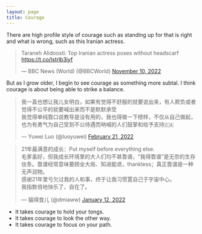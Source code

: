 ```yaml
---
layout: page
title: Courage
---
```


There are high profile style of courage such as standing up for that is right and what is wrong, such as this Iranian actress.
<blockquote class="twitter-tweet"><p lang="en" dir="ltr">Taraneh Alidoosti: Top Iranian actress poses without headscarf <a href="https://t.co/lstrlb3iyf">https://t.co/lstrlb3iyf</a></p>&mdash; BBC News (World) (@BBCWorld) <a href="https://twitter.com/BBCWorld/status/1590507845963087872?ref_src=twsrc%5Etfw">November 10, 2022</a></blockquote> <script async src="https://platform.twitter.com/widgets.js" charset="utf-8"></script> 

But as I grow older, I begin to see courage as something more subtal. I think courage is about being able to strike a balance.

<blockquote class="twitter-tweet"><p lang="zh" dir="ltr">我一直也想让我儿女明白，如果有觉得不舒服的就要说出来，有人欺负或者觉得不公平的就要喊出来而不是默默承受<br>我觉得单纯靠口说教导是没有用的，我也得做一下榜样，不仅从自己做起，也为有勇气为自己受到不公待遇而呐喊的人们鼓掌和给予支持🇨🇦</p>&mdash; Yuwei Luo (@luoyuwei) <a href="https://twitter.com/luoyuwei/status/1495783624729366531?ref_src=twsrc%5Etfw">February 21, 2022</a></blockquote> <script async src="https://platform.twitter.com/widgets.js" charset="utf-8"></script>

<blockquote class="twitter-tweet"><p lang="zh" dir="ltr">21年最满意的成长：Put myself before everything else.<br>毛爹虽好，但我成长环境里的大人们均不甚靠谱，“我得靠谱”是无奈的生存信条。靠谱经常意味要顾全大局、知进能退，thankless；真正靠谱是一种无声润物。<br>感谢21年里亏欠过我的人和事，终于让我习惯置自己于宇宙中心。<br>我指数倍地快乐了，自在了。</p>&mdash; 猫得食儿 (@dmiaww) <a href="https://twitter.com/dmiaww/status/1481413077081812994?ref_src=twsrc%5Etfw">January 12, 2022</a></blockquote> <script async src="https://platform.twitter.com/widgets.js" charset="utf-8"></script> 

- It takes courage to hold your tongs. 
- It takes courage to look the other way.
- It takes courage to focus on your path. 